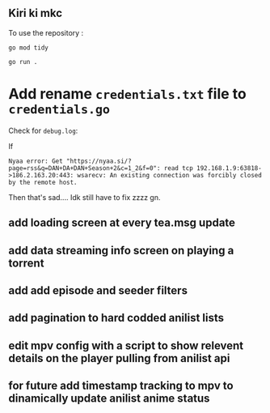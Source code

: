 ## Kiri ki mkc

To use the repository : 

`go mod tidy`

`go run .`


# Add rename `credentials.txt` file to `credentials.go`


Check for `debug.log`: 

If 

`Nyaa error: Get "https://nyaa.si/?page=rss&q=DAN+DA+DAN+Season+2&c=1_2&f=0": read tcp 192.168.1.9:63818->186.2.163.20:443: wsarecv: An existing connection was forcibly closed by the remote host.`

Then that's sad.... Idk still have to fix zzzz gn.

## add loading screen at every tea.msg update
## add data streaming info screen on playing a torrent 
## add add episode and seeder filters 
## add pagination to hard codded anilist lists 
## edit mpv config with a script to show relevent details on the player pulling from anilist api


## for future add timestamp tracking to mpv to dinamically update anilist anime status 

